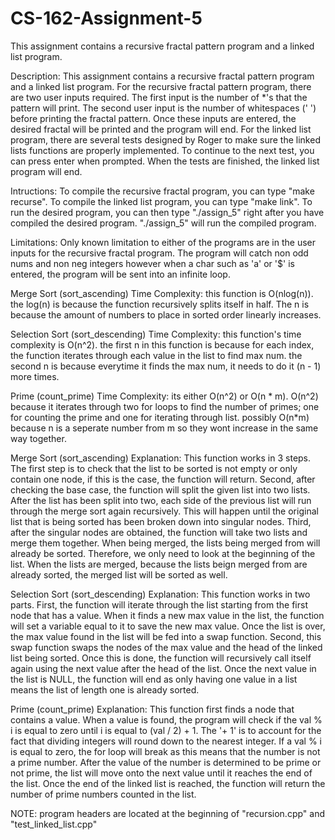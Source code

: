 # CS-162-Assignment-5
 This assignment contains a recursive fractal pattern program and a linked list program.

Description: This assignment contains a recursive fractal pattern program and a linked list program.
For the recursive fractal pattern program, there are two user inputs required. The first input is the number
of *'s that the pattern will print. The second user input is the number of whitespaces (' ') before printing
the fractal pattern. Once these inputs are entered, the desired fractal will be printed and the program will end.
For the linked list program, there are several tests designed by Roger to make sure the linked lists functions
are properly implemented. To continue to the next test, you can press enter when prompted. When the tests are
finished, the linked list program will end.

Intructions: To compile the recursive fractal program, you can type "make recurse". To compile the
linked list program, you can type "make link". To run the desired program, you can then type "./assign_5"
right after you have compiled the desired program. "./assign_5" will run the compiled program.

Limitations: Only known limitation to either of the programs are in the user inputs for the recursive
fractal program. The program will catch non odd nums and non neg integers however when a char such as
'a' or '$' is entered, the program will be sent into an infinite loop.

Merge Sort (sort_ascending) Time Complexity: this function is O(nlog(n)). the log(n) is because the function
recursively splits itself in half. The n is because the amount of numbers to place in
sorted order linearly increases.

Selection Sort (sort_descending) Time Complexity: this function's time complexity is O(n^2). the first 
n in this function is because for each index, the function iterates through
each value in the list to find max num. the second n is because everytime it
finds the max num, it needs to do it (n - 1) more times.

Prime (count_prime) Time Complexity: its either O(n^2) or O(n * m). O(n^2) because it iterates through
two for loops to find the number of primes; one for counting the prime and one for iterating
through list. possibly O(n*m) because n is a seperate number from m so they wont increase in
the same way together.

Merge Sort (sort_ascending) Explanation: This function works in 3 steps. The first step is to check
that the list to be sorted is not empty or only contain one node, if this is the case, the function will return.
Second, after checking the base case, the function will split the given list into two lists. After the list has been
split into two, each side of the previous list will run through the merge sort again recursively.
This will happen until the original list that is being sorted has been broken down into singular nodes.
Third, after the singular nodes are obtained, the function will take two lists and merge them together.
When being merged, the lists being merged from will already be sorted. Therefore, we only need to
look at the beginning of the list. When the lists are merged, because the lists beign merged from are already sorted,
the merged list will be sorted as well.

Selection Sort (sort_descending) Explanation: This function works in two parts. First, the function will
iterate through the list starting from the first node that has a value. When it finds a new max value in the list,
the function will set a variable equal to it to save the new max value. Once the list is over, the max value found
in the list will be fed into a swap function. Second, this swap function swaps the nodes of the max value and the head
of the linked list being sorted. Once this is done, the function will recursively call itself again using the next value
after the head of the list. Once the next value in the list is NULL, the function will end as only having one value in a
list means the list of length one is already sorted.

Prime (count_prime) Explanation: This function first finds a node that contains a value. When a value is found,
the program will check if the val % i is equal to zero until i is equal to (val / 2) + 1. The '+ 1' is to account
for the fact that dividing integers will round down to the nearest integer. If a val % i is equal to zero,
the for loop will break as this means that the number is not a prime number. After the value of the number is
determined to be prime or not prime, the list will move onto the next value until it reaches the end of the list.
Once the end of the linked list is reached, the function will return the number of prime numbers counted in the list.

NOTE: program headers are located at the beginning of "recursion.cpp" and "test_linked_list.cpp"